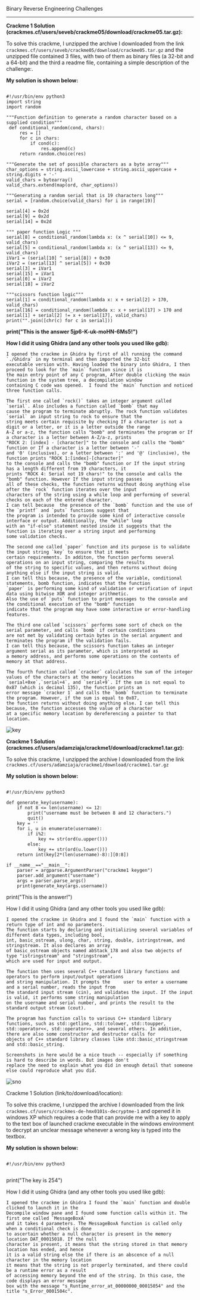 Binary Reverse Engineering Challenges

---

**Crackme 1 Solution (crackmes.cf/users/seveb/crackme05/download/crackme05.tar.gz):**

To solve this crackme, I unzipped the archive I downloaded from the link `crackmes.cf/users/seveb/crackme05/download/crackme05.tar.gz` and the unzipped file contained 3 files, with two of them as binary files (a 32-bit and a 64-bit) and the third a readme file, containing a simple description of the challenge:.

**My solution is shown below:**
<pre><code>
#!/usr/bin/env python3
import string
import random

"""Function definition to generate a random character based on a supplied condition"""
 def conditional_random(cond, chars):
     res = []
     for c in chars:
         if cond(c):
             res.append(c)
     return random.choice(res)

"""Generate the set of possible characters as a byte array"""
char_options = string.ascii_lowercase + string.ascii_uppercase + string.digits + '-'
valid_chars = bytearray()
valid_chars.extend(map(ord, char_options))

"""Generating a random serial that is 19 characters long"""
serial = [random.choice(valid_chars) for i in range(19)]

serial[4] = 0x2d
serial[9] = 0x2d
serial[14] = 0x2d

""" paper function Logic """
serial[8] = conditional_random(lambda x: (x ^ serial[10]) <= 9, valid_chars)
serial[5] = conditional_random(lambda x: (x ^ serial[13]) <= 9, valid_chars)
iVar1 = (serial[10] ^ serial[8]) + 0x30
iVar2 = (serial[13] ^ serial[5]) + 0x30
serial[3] = iVar1
serial[15] = iVar1
serial[0] = iVar2
serial[18] = iVar2

"""scissors function logic"""
serial[1] = conditional_random(lambda x: x + serial[2] > 170, valid_chars)
serial[16] = conditional_random(lambda x: x + serial[17] > 170 and serial[1] + serial[2] != x + serial[17], valid_chars)
print("".join([chr(c) for c in serial]))
</pre></code>

**print("This is the answer 5jp6-K-uk-moHN-6Ms5!")**

**How I did it using Ghidra (and any other tools you used like gdb):**

    I opened the crackme in Ghidra by first of all running the command `./Ghidra` in my terminal and then imported the 32-bit
    executable version with. Having loaded the binary into Ghidra, I then proceed to look for the `main` function since it is
    the main entry point of any C program, After double clicking the main function in the system tree, a decompilation window 
    containing C code was opened.  I found the `main` function and noticed three function calls. 
    
    The first one called `rock()` takes an integer argument called `serial`. Also includes a function called `bomb` that may
    cause the program to terminate abruptly. The rock function validates `serial` an input string to rock to ensure that the 
    string meets certain requisite by checking If a character is not a digit or a letter, or it is a letter outside the range 
    A-Z or a-z, the function calls "bomb" and terminates the program or If a character is a letter between A-Z/a-z, prints 
    "ROCK 2: [index] - [character]" to the console and calls the "bomb" function or If a character is a letter between '-' 
    and '0' (inclusive), or a letter between ':' and '@' (inclusive), the function prints "ROCK 1:[index]-[character]" 
    to the console and calls the "bomb" function or If the input string has a length different from 19 characters, it
    prints "ROCK 4: Serial not 19 chars!" to the console and calls the "bomb" function. However If the input string passes 
    all of these checks, the function returns without doing anything else after the `rock` function iterates over the input 
    characters of the string using a while loop and performing of several checks on each of the entered character.
    I can tell because  the presence of the `bomb` function and the use of the `printf` and `puts` functions suggest that 
    the program is intended to provide some kind of interactive console interface or output. Additionally, the "while" loop 
    with an "if-else" statement nested inside it suggests that the function is iterating over a string input and performing 
    some validation checks.
    
    The second one called `paper` function and its purpose is to validate the input string `key` to ensure that it meets 
    certain requirements. In additon, the function performs several operations on an input string, comparing the results 
    of the string to specific values, and then returns without doing anything else if the input string is valid.
    I can tell this because, the presence of the variable, conditional statements, bomb function, indicates that the function 
    `paper` is performing some kind of validation or verification of input data using bitwise XOR and integer arithmetic. 
    Also the use of `puts` function to print messages to the console and the conditional execution of the "bomb" function 
    indicate that the program may have some interactive or error-handling features.
    
    The third one called `scissors` performs some sort of check on the serial parameter, and calls `bomb` if certain conditions 
    are not met by validating certain bytes in the serial argument and terminates the program if the validation fails.
    I can tell this because, the scissors function takes an integer argument serial as its parameter, which is interpreted as 
    a memory address, and performs some operations on the contents of memory at that address.

    The fourth function called `cracker` calculates the sum of the integer values of the characters at the memory locations 
    `serial+0xe`,`serial+4`, and `serial+9`. If the sum is not equal to 0x87 (which is decimal 135), the function prints an 
    error message `cracker 1` and calls the `bomb` function to terminate the program. However, if the sum is equal to 0x87, 
    the function returns without doing anything else. I can tell this because, the function accesses the value of a character 
    at a specific memory location by dereferencing a pointer to that location.
    
![key](https://user-images.githubusercontent.com/66968869/221465037-9516172e-beac-48a1-a04c-72cf51ea182a.png)


**Crackme 1 Solution (crackmes.cf/users/adamziaja/crackme1/download/crackme1.tar.gz):**

To solve this crackme, I unzipped the archive I downloaded from the link `crackmes.cf/users/adamziaja/crackme1/download/crackme1.tar.gz`

**My solution is shown below:** 
<pre><code>
#!/usr/bin/env python3

def generate_key(username):
    if not 8 <= len(username) <= 12:
        print("username must be between 8 and 12 characters.")
        quit()
    key = '' 
    for i, u in enumerate(username):
        if i%2:
            key += str(ord(u.upper()))
        else:
            key += str(ord(u.lower()))
    return int(key[2*(len(username)-8):][0:8])

if __name__=="__main__":
    parser = argparse.ArgumentParser("crackme1 keygen")
    parser.add_argument("username")
    args = parser.parse_args()
    print(generate_key(args.username))
</pre></code>

print("This is the answer!")

How I did it using Ghidra (and any other tools you used like gdb):

    I opened the crackme in Ghidra and I found the `main` function with a return type of int and no parameters.
    The function starts by declaring and initializing several variables of different data types, including bool, 
    int, basic_ostream, ulong, char, string, double, istringstream, and stringstream. It also declares an array 
    of basic_ostream objects named abStack_178 and also two objects of type "istringstream" and "stringstream", 
    which are used for input and output.

    The function then uses several C++ standard library functions and operators to perform input/output operations
    and string manipulation. It prompts the     user to enter a username and a serial number, reads the input from
    the standard input stream (cin), and validates the input. If the input is valid, it performs some string manipulation 
    on the username and serial number, and prints the result to the standard output stream (cout).

    The program has function calls to various C++ standard library functions, such as std::getline, std::tolower, std::toupper,
    std::operator<<, std::operator>>, and several others. In addition, there are also some constructor and destructor calls for 
    objects of C++ standard library classes like std::basic_stringstream and std::basic_string.
     
    Screenshots in here would be a nice touch -- especially if something is hard to describe in words. But images don't 
    replace the need to explain what you did in enough detail that someone else could reproduce what you did.

![sno](https://user-images.githubusercontent.com/66968869/221465429-e4fc1f70-23d2-4664-a7b6-e2ba9ac600c8.png)

Crackme 1 Solution (link/to/download/location):

To solve this crackme, I unzipped the archive I downloaded from the link `crackmes.cf/users/crackmes-de-hmx0101s-decryptme-1` and opened it in windows XP
which requires a code that can provide me with a key to apply to the text box of launched crackme executable in the windows environment to decrypt an unclear message whenever a wrong key is typed into the textbox. 

**My solution is shown below:**
<pre><code>
#!/usr/bin/env python3

</pre></code>

print("The key is 254")

How I did it using Ghidra (and any other tools you used like gdb):

    I opened the crackme in Ghidra I found the `main` function and double clicked to launch it in the
    Decompile window pane and I found some function calls within it. The first one called `MessageBoxA`
    and it takes 4 parameters. The MessageBoxA function is called only when a conditional check is done 
    to ascertain whether a null character is present in the memory location DAT_00015018. If the null 
    character is present, it means that the string stored in that memory location has ended, and hence 
    it is a valid string else the if there is an abscence of a null character in the memory location 
    it means that the string is not properly terminated, and there could be a runtime error as a result 
    of accessing memory beyond the end of the string. In this case, the code displays an error message
    box with the message "s_Runtime_error_at_00000000_00015054" and the title "s_Error_0001504c".
    
    
